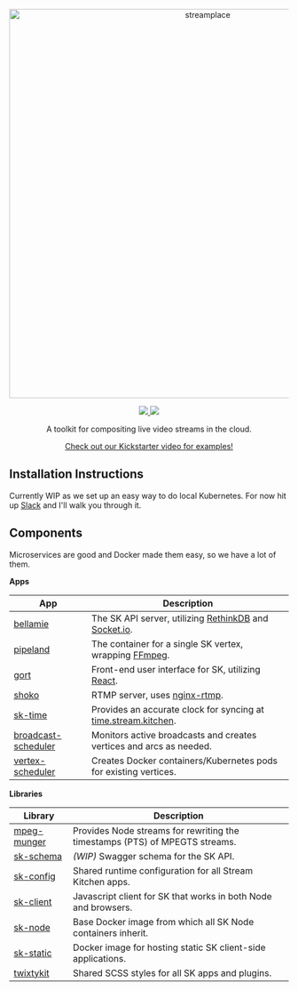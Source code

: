 <p align="center">
  <a href="https://stream.kitchen/">
    <img alt="streamplace" src="https://cloud.githubusercontent.com/assets/257909/22085092/7e32de3c-dd87-11e6-8209-26176f852912.png" width="700">
  </a>
</p>

<p align="center">
  <a href="https://travis-ci.org/streamkitchen/streamkitchen">
    <img src="https://travis-ci.org/streamkitchen/streamkitchen.svg?branch=master">
  </a>
  <a href="https://slack.stream.kitchen/">
    <img src="https://slack.stream.kitchen/badge.svg">
  </a>
</p>

<p align="center">
  A toolkit for compositing live video streams in the cloud.
</p>

<p align="center">
  <a href="https://www.kickstarter.com/projects/338091149/stream-kitchen">Check out our Kickstarter video for examples!</a>
</p>

Installation Instructions
-------------------------

Currently WIP as we set up an easy way to do local Kubernetes. For now hit up [Slack](https://slack.stream.kitchen/) and I'll walk you through it.


Components
----------

Microservices are good and Docker made them easy, so we have a lot of them.

**Apps**

| App  | Description |
| ------------- | ------------- |
|[bellamie][bellamie]| The SK API server, utilizing [RethinkDB][rethink] and [Socket.io][sio]. |
|[pipeland][pipeland]| The container for a single SK vertex, wrapping [FFmpeg][ffmpeg]. |
|[gort][gort]| Front-end user interface for SK, utilizing [React][react]. |
|[shoko][shoko]| RTMP server, uses [nginx-rtmp](https://github.com/arut/nginx-rtmp-module). |
|[sk-time][sk-time]| Provides an accurate clock for syncing at [time.stream.kitchen][time]. |
|[broadcast-scheduler][b-s]| Monitors active broadcasts and creates vertices and arcs as needed. |
|[vertex-scheduler][v-s]| Creates Docker containers/Kubernetes pods for existing vertices. |

[bellamie]: https://github.com/streamkitchen/streamkitchen/tree/master/apps/bellamie
[rethink]: https://www.rethinkdb.com/
[sio]: http://socket.io/
[pipeland]: https://github.com/streamkitchen/streamkitchen/tree/master/apps/pipeland
[ffmpeg]: https://ffmpeg.org/
[gort]: https://github.com/streamkitchen/streamkitchen/tree/master/apps/gort
[shoko]: https://github.com/streamkitchen/streamkitchen/tree/master/apps/shoko
[sk-time]: https://github.com/streamkitchen/streamkitchen/tree/master/apps/sk-time
[b-s]: https://github.com/streamkitchen/streamkitchen/tree/master/apps/broadcast-scheduler
[v-s]: https://github.com/streamkitchen/streamkitchen/tree/master/apps/vertex-scheduler
[react]: https://facebook.github.io/react/
[time]: https://time.stream.kitchen/

**Libraries**

| Library  | Description |
| ------------- | ------------- |
|[mpeg-munger][m-m]| Provides Node streams for rewriting the timestamps (PTS) of MPEGTS streams. |
|[sk-schema][sk-schema] | *(WIP)* Swagger schema for the SK API. |
|[sk-config][sk-config] | Shared runtime configuration for all Stream Kitchen apps. |
|[sk-client][sk-client] | Javascript client for SK that works in both Node and browsers. |
|[sk-node][sk-node] | Base Docker image from which all SK Node containers inherit. |
|[sk-static][sk-node] | Docker image for hosting static SK client-side applications. |
|[twixtykit][twixtykit] | Shared SCSS styles for all SK apps and plugins. |

[m-m]: https://github.com/streamkitchen/streamkitchen/tree/master/apps/mpeg-munger
[sk-schema]: https://github.com/streamkitchen/streamkitchen/tree/master/apps/sk-schema
[sk-config]: https://github.com/streamkitchen/streamkitchen/tree/master/apps/sk-config
[sk-client]: https://github.com/streamkitchen/streamkitchen/tree/master/apps/sk-client
[sk-node]: https://github.com/streamkitchen/streamkitchen/tree/master/apps/sk-node
[sk-node]: https://github.com/streamkitchen/streamkitchen/tree/master/apps/sk-node
[twixtykit]: https://github.com/streamkitchen/streamkitchen/tree/master/apps/twixtykit
